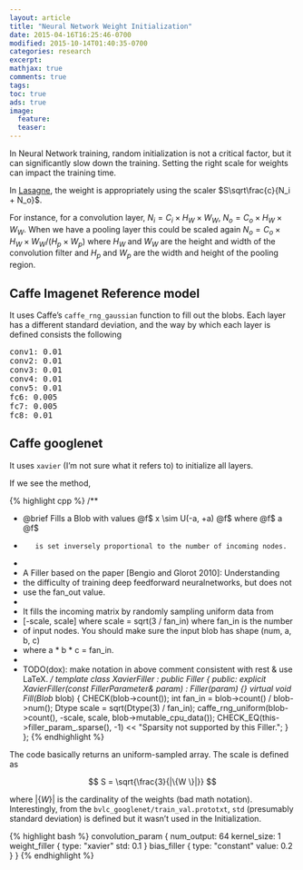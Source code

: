 ```yaml
---
layout: article
title: "Neural Network Weight Initialization"
date: 2015-04-16T16:25:46-0700
modified: 2015-10-14T01:40:35-0700
categories: research
excerpt:
mathjax: true
comments: true
tags:
toc: true
ads: true
image:
  feature:
  teaser:
---
```


In Neural Network training, random initialization is not a critical factor, but
it can significantly slow down the training. Setting the right scale for
weights can impact the training time.

In [Lasagne](), the weight is appropriately using the scaler $S\sqrt\frac{c}{N_i + N_o}$.

For instance, for a convolution layer, $N_i = C_i \times H_W \times W_W$, $N_o
= C_o \times H_W \times W_W$. When we have a pooling layer this could be scaled
again $N_o = C_o \times H_W \times W_W / (H_p \times W_p)$ where $H_W$ and $W_W$
are the height and width of the convolution filter and $H_p$ and $W_p$ are the
width and height of the pooling region.

## Caffe Imagenet Reference model

It uses Caffe’s `caffe_rng_gaussian` function to fill out the blobs. Each layer
has a different standard deviation, and the way by which each layer is defined
consists the following

<pre>
conv1: 0.01
conv2: 0.01
conv3: 0.01
conv4: 0.01
conv5: 0.01
fc6: 0.005
fc7: 0.005
fc8: 0.01
</pre>

## Caffe googlenet

It uses `xavier` (I’m not sure what it refers to) to initialize all layers.

If we see the method,

{% highlight cpp %}
/**
 * @brief Fills a Blob with values @f$ x \sim U(-a, +a) @f$ where @f$ a @f$
 *        is set inversely proportional to the number of incoming nodes.
 *
 * A Filler based on the paper [Bengio and Glorot 2010]: Understanding
 * the difficulty of training deep feedforward neuralnetworks, but does not
 * use the fan_out value.
 *
 * It fills the incoming matrix by randomly sampling uniform data from
 * [-scale, scale] where scale = sqrt(3 / fan_in) where fan_in is the number
 * of input nodes. You should make sure the input blob has shape (num, a, b, c)
 * where a * b * c = fan_in.
 *
 * TODO(dox): make notation in above comment consistent with rest & use LaTeX.
 */
template <typename Dtype>
class XavierFiller : public Filler<Dtype> {
 public:
  explicit XavierFiller(const FillerParameter& param)
      : Filler<Dtype>(param) {}
  virtual void Fill(Blob<Dtype>* blob) {
    CHECK(blob->count());
    int fan_in = blob->count() / blob->num();
    Dtype scale = sqrt(Dtype(3) / fan_in);
    caffe_rng_uniform<Dtype>(blob->count(), -scale, scale,
        blob->mutable_cpu_data());
    CHECK_EQ(this->filler_param_.sparse(), -1)
         << "Sparsity not supported by this Filler.";
  }
};
{% endhighlight %}

The code basically returns an uniform-sampled array. The scale is defined as

$$
S = \sqrt{\frac{3}{|\{W \}|}}
$$

where $|\{W\}|$ is the cardinality of the weights (bad math notation).
Interestingly, from the `bvlc_googlenet/train_val.prototxt`, `std` (presumably standard deviation) is defined but it wasn’t used in the Initialization.

{% highlight bash %}
convolution_param {
  num_output: 64
  kernel_size: 1
  weight_filler {
    type: "xavier"
    std: 0.1
  }
  bias_filler {
    type: "constant"
    value: 0.2
  }
}
{% endhighlight %}



